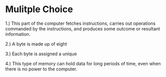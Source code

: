 Mulitple Choice
===============

1.)	This part of the computer fetches instructions, carries out operations commanded by the instructions, and produces some outcome or resultant information.

2.) A byte is made up of eight 

3.) Each byte is assigned a unique

4.) This type of memory can hold data for long periods of time, even when there is no power to the computer.

